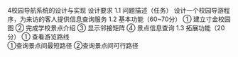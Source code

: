4校园导航系统的设计与实现
设计要求
1.1	问题描述（任务）
设计一个校园导游程序，为来访的客人提供信息查询服务
1.2	基本功能（60~70分）
①	建立寸金校园图
②	完成学校景点介绍
③	显示邻接矩阵
④	景点信息查询
1.3 拓展功能（20分）
① 查看游览路线             
①查询景点间最短路径
②查询景点间可行路径
